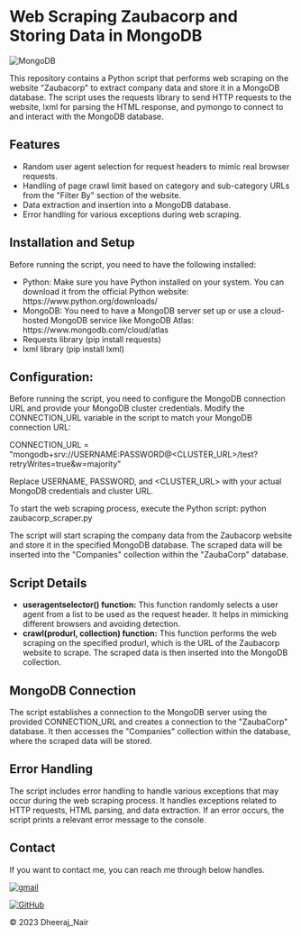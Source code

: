 # Web Scraping Zaubacorp and Storing Data in MongoDB

![MongoDB](https://img.shields.io/badge/MongoDB-v6.0.0-green)

This repository contains a Python script that performs web scraping on the website "Zaubacorp" to extract company data and store it in a MongoDB database. The script uses the requests library to send HTTP requests to the website, lxml for parsing the HTML response, and pymongo to connect to and interact with the MongoDB database.

## Features
<ul>
<li>Random user agent selection for request headers to mimic real browser requests.</li>
<li>Handling of page crawl limit based on category and sub-category URLs from the "Filter By" section of the website.</li>
<li>Data extraction and insertion into a MongoDB database.</li>
<li>Error handling for various exceptions during web scraping.</li>
</ul>

## Installation and Setup

Before running the script, you need to have the following installed:
<ul>
<li>Python: Make sure you have Python installed on your system. You can download it from the official Python website: https://www.python.org/downloads/</li>
<li>MongoDB: You need to have a MongoDB server set up or use a cloud-hosted MongoDB service like MongoDB Atlas: https://www.mongodb.com/cloud/atlas</li>
<li>Requests library (pip install requests)</li>
<li>lxml library (pip install lxml)</li>
</ul>

<h2>Configuration:</h2>
Before running the script, you need to configure the MongoDB connection URL and provide your MongoDB cluster credentials. Modify the CONNECTION_URL variable in the 
script to match your MongoDB connection URL: 

CONNECTION_URL = "mongodb+srv://USERNAME:PASSWORD@<CLUSTER_URL>/test?retryWrites=true&w=majority"

Replace USERNAME, PASSWORD, and <CLUSTER_URL> with your actual MongoDB credentials and cluster URL.

To start the web scraping process, execute the Python script:
python zaubacorp_scraper.py

The script will start scraping the company data from the Zaubacorp website and store it in the specified MongoDB database. The scraped data will be inserted into the "Companies" collection within the "ZaubaCorp" database.

<h2>Script Details</h2>
<ul>
  <li><b>useragentselector() function:</b> This function randomly selects a user agent from a list to be used as the request header. It helps in mimicking different browsers and avoiding detection.</li>
  <li><b>crawl(produrl, collection) function:</b> This function performs the web scraping on the specified produrl, which is the URL of the Zaubacorp website to scrape. The scraped data is then inserted into the MongoDB collection.</li>
</ul>

<h2>MongoDB Connection</h2>
The script establishes a connection to the MongoDB server using the provided CONNECTION_URL and creates a connection to the "ZaubaCorp" database. It then accesses the "Companies" collection within the database, where the scraped data will be stored.

<h2>Error Handling</h2>
The script includes error handling to handle various exceptions that may occur during the web scraping process. It handles exceptions related to HTTP requests, HTML parsing, and data extraction. If an error occurs, the script prints a relevant error message to the console.


## Contact

If you want to contact me, you can reach me through below handles.

[![gmail](https://img.shields.io/badge/Dheeraj_Nair-FF0000?style=for-the-badge&logo=gmail&logoColor=white&labelColor=FF0000)](dheerajnair98@gmail.com)

[![GitHub](https://img.shields.io/badge/Dheeraj_Nair-20232A?style=for-the-badge&logo=Github&logoColor=white)](https://github.com/DheerajN98)

© 2023 Dheeraj_Nair
